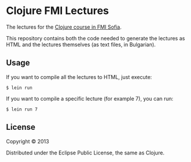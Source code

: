 # Clojure FMI Lectures

The lectures for the [Clojure course in FMI Sofia](http://fmi.clojure.bg/).

This repository contains both the code needed to generate the lectures as HTML and the lectures themselves (as text files, in Bulgarian).

## Usage

If you want to compile all the lectures to HTML, just execute:

    $ lein run

If you want to compile a specific lecture (for example 7), you can run:

    $ lein run 7

## License

Copyright © 2013

Distributed under the Eclipse Public License, the same as Clojure.
